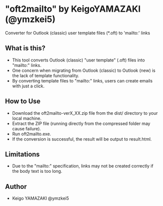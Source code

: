# "oft2mailto" by KeigoYAMAZAKI (@ymzkei5)
Converter for Outlook (classic) user template files (*.oft) to 'mailto:' links  

## What is this?
* This tool converts Outlook (classic) "user template" (.oft) files into "mailto:" links.
* One concern when migrating from Outlook (classic) to Outlook (new) is the lack of template functionality.
* By converting template files to "mailto:" links, users can create emails with just a click.

## How to Use
* Download the oft2mailto-verX_XX.zip file from the dist/ directory to your local machine.
* Extract the ZIP file (running directly from the compressed folder may cause failure).
* Run oft2mailto.exe.
* If the conversion is successful, the result will be output to result.html.

## Limitations
* Due to the "mailto:" specification, links may not be created correctly if the body text is too long.

## Author
* Keigo YAMAZAKI @ymzkei5